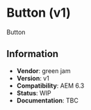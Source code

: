 
Button (v1)
===========
Button

## Information
* **Vendor**: green jam
* **Version**: v1
* **Compatibility**: AEM 6.3
* **Status**: WIP
* **Documentation**: TBC